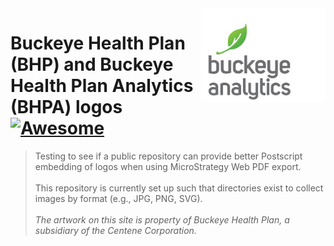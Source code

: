 <img src="png/BHPA_c_1858x1404.png" align="right" width="200"/>

# Buckeye Health Plan (BHP) and Buckeye Health Plan Analytics (BHPA) logos [![Awesome](https://cdn.rawgit.com/sindresorhus/awesome/d7305f38d29fed78fa85652e3a63e154dd8e8829/media/badge.svg)](https://github.com/sindresorhus/awesome)
> Testing to see if a public repository can provide better Postscript embedding of logos when using MicroStrategy Web PDF export.
<br><br>
This repository is currently set up such that directories exist to collect images by format (e.g., JPG, PNG, SVG).
<br><br>
_The artwork on this site is property of Buckeye Health Plan, a subsidiary of the Centene Corporation._